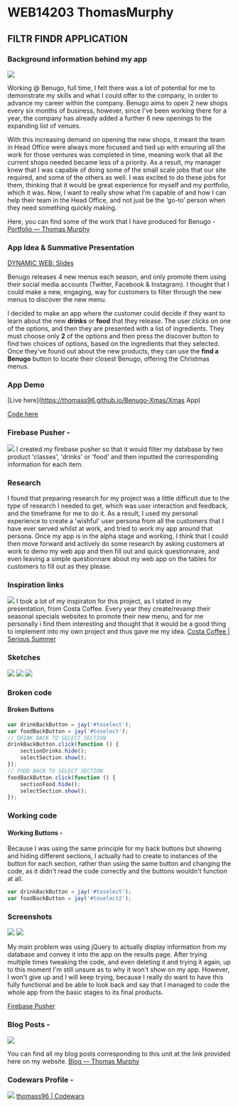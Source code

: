 # WEB14203 ThomasMurphy
## FILTR FINDR APPLICATION
### Background information behind my app 

![](https://github.com/thomass96/WEB14203-Thomas-Murphy/blob/master/Word%20Logo.png?raw=true)


Working @ Benugo, full time, I felt there was a lot of potential for me to demonstrate my skills and what I could offer to the company, in order to advance my career within the company. Benugo aims to open 2 new shops every six months of business, however, since I’ve been working there for a year, the company has already added a further 6 new openings to the expanding list of venues.

With this increasing demand on opening the new shops, it meant the team in Head Office were always more focused and tied up with ensuring all the work for those ventures was completed in time, meaning work that all the current shops needed became less of a priority. As a result, my manager knew that I was capable of doing some of the small scale jobs that our site required, and some of the others as well. I was excited to do these jobs for them, thinking that it would be great experience for myself and my portfolio, which it was. Now, I want to really show what I’m capable of and how I can help their team in the Head Office, and not just be the ‘go-to’ person when they need something quickly making.

Here, you can find some of the work that I have produced for Benugo - [Portfolio — Thomas Murphy](http://thomasmurphy.work/work/#/benugo/)

### App Idea & Summative Presentation

[DYNAMIC WEB: Slides](http://slides.com/thomasmurphy/dynamic-web/fullscreen)

Benugo releases 4 new menus each season, and only promote them using their social media accounts (Twitter, Facebook & Instagram). I thought that I could make a new, engaging, way for customers to filter through the new menus to discover the new menu.

I decided to make an app where the customer could decide if they want to learn about the new **drinks** or **food** that they release. The user clicks on one of the options, and then they are presented with a list of ingredients. They must choose only **2** of the options and then press the discover button to find two choices of options, based on the ingredients that they selected. Once they’ve found out about the new products, they can use the **find a Benugo** button to locate their closest Benugo, offering the Christmas menus.

### App Demo

[Live here](https://thomass96.github.io/Benugo-Xmas/Xmas App) 

[Code here](https://github.com/thomass96/Benugo-Xmas)

### Firebase Pusher -
![](https://github.com/thomass96/WEB14203-Thomas-Murphy/blob/master/Screen%20Shot%202016-12-02%20at%2010.31.42.png?raw=true)
I created my firebase pusher so that it would filter my database by two product 'classes', 'drinks' or 'food' and then inputted the corresponding information for each item.

### Research
I found that preparing research for my project was a little difficult due to the type of research I needed to get, which was user interaction and feedback, and the timeframe for me to do it. As a result, I used my personal experience to create a 'wishful' user persona from all the customers that I have ever served whilst at work, and tried to work my app around that persona. Once my app is in the alpha stage and working, I think that I could then move forward and actively do some research by asking customers at work to demo my web app and then fill out and quick questionnaire, and even leaving a simple questionnare about my web app on the tables for customers to fill out as they please.

### Inspiration links
![](https://github.com/thomass96/Benugo-Xmas/blob/master/Presentation/Screen%20Shot%202016-11-02%20at%2014.45.35.png?raw=true)
I took a lot of my inspiraton for this project, as I stated in my presentation, from Costa Coffee. Every year they create/revamp their seasonal specials websites to promote their new menu, and for me personally i find them interesting and thought that it would be a good thing to implement into my own project and thus gave me my idea. 
[Costa Coffee | Serious Summer](http://www.costa.co.uk/seriously-summer/)

### Sketches
![](https://raw.githubusercontent.com/thomass96/WEB14203-Thomas-Murphy/9e1571aef08027f9e528c6c8f8ed8a122fff06d8/Unknown.jpeg?token=AONPwh9Y3W18ZUIx-zA9_86A1yNabsQUks5YQfEfwA%3D%3D)
![](https://raw.githubusercontent.com/thomass96/WEB14203-Thomas-Murphy/9e1571aef08027f9e528c6c8f8ed8a122fff06d8/Unknown-2.jpeg?token=AONPwlW6U69w6jr7X6-3sTzGMJYPbrunks5YQfEfwA%3D%3D)
![](https://raw.githubusercontent.com/thomass96/WEB14203-Thomas-Murphy/9e1571aef08027f9e528c6c8f8ed8a122fff06d8/Unknown-1.jpeg?token=AONPwi-ljeujuxIFTEkoZRr4PyReY738ks5YQfEfwA%3D%3D)

### Broken code

#### Broken Buttons

```js
var drinkBackButton = jay('#toselect');
var foodBackButton = jay('#toselect');
// DRINK BACK TO SELECT SECTION
drinkBackButton.click(function () {
    sectionDrinks.hide();
    selectSection.show();
});
// FOOD BACK TO SELECT SECTION
foodBackButton.click(function () {
    sectionFood.hide();
    selectSection.show();
});
```

### Working code

#### Working Buttons -
Because I was using the same principle for my back buttons but showing and hiding different sections, I actually had to create to instances of the button for each section, rather than using the same button and changing the code, as it didn't read the code correctly and the buttons wouldn't function at all. 

```js
var drinkBackButton = jay('#toselect');
var foodBackButton = jay('#toselect2');
```

### Screenshots
![](https://raw.githubusercontent.com/thomass96/WEB14203-Thomas-Murphy/9e1571aef08027f9e528c6c8f8ed8a122fff06d8/Unknown.png?token=AONPwoqsNhdc4sDeK_QKQOu4c4HRh5Ghks5YQfEfwA%3D%3D)
![](https://raw.githubusercontent.com/thomass96/WEB14203-Thomas-Murphy/9e1571aef08027f9e528c6c8f8ed8a122fff06d8/Unknown-1.png?token=AONPwlBFGh_eJZaWIlvxjOCZ8kn9aJNEks5YQfEfwA%3D%3D)

My main problem was using jQuery to actually display information from my database and convey it into the app on the results page. After trying multiple times tweaking the code, and even deleting it and trying it again, up to this moment I'm still unsure as to why it won't show on my app. However, I won't give up and I will keep trying, because I really do want to have this fully functional and be able to look back and say that I managed to code the whole app from the basic stages to its final products.


[Firebase Pusher](https://thimbleprojects.org/thomass96/139439/)

### Blog Posts -
![](https://github.com/thomass96/WEB14203-Thomas-Murphy/blob/master/logo.png?raw=true)

You can find all my blog posts corresponding to this unit at the link provided here on my website.
[Blog — Thomas Murphy](http://thomasmurphy.work/blog/?category=WEB14203)

### Codewars Profile -
![](https://www.codewars.com/assets/logos/logo-square-red-big-dc2f35502ee2b60882a41327c529521c.png)
[thomass96 | Codewars](https://www.codewars.com/users/thomass96)